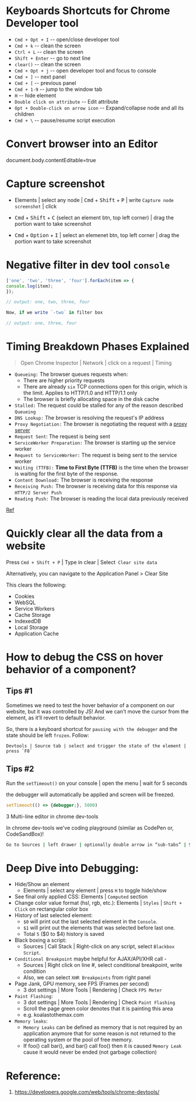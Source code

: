 # Keyboards Shortcuts for Chrome Developer tool

- `Cmd + Opt + I` -- open/close developer tool
- `Cmd + k` -- clean the screen
- `Ctrl + L` -- clean the screen
- `Shift + Enter` -- go to next line
- `clear()` -- clean the screen
- `Cmd + Opt + j` -- open developer tool and focus to console
- `Cmd + ]` -- next panel
- `Cmd + [` -- previous panel
- `Cmd + 1-9` -- jump to the window tab
- `H` -- hide element
- `Double click on attribute` -- Edit attribute
- `Opt + Double-click on arrow icon` -- Expand/collapse node and all its children
- `Cmd + \` -- pause/resume script execution

# Convert browser into an Editor

document.body.contentEditable=true

# Capture screenshot

- Elements | select any node | <kbd>Cmd</kbd> + <kbd>Shift</kbd> + <kbd>P</kbd> | write `Capture node screenshot` | click

- <kbd>Cmd</kbd> + <kbd>Shift</kbd> + <kbd>C</kbd> (select an element btn, top left corner) | drag the portion want to take screenshot

- <kbd>Cmd</kbd> + <kbd>Option</kbd> + <kbd>I</kbd> | select an elemenet btn, top left corner | drag the portion want to take screenshot

# Negative filter in dev tool `console`

```js
['one', 'two', 'three', 'four'].forEach(item => {
console.log(item);
});

// output: one, two, three, four

Now, if we write `-two` in filter box

// output: one, three, four
```

# Timing Breakdown Phases Explained

> Open Chrome Inspector | Network | click on a request | Timing

- `Queueing:` The browser queues requests when:
  - There are higher priority requests
  - There are already `six` TCP connections open for this origin, which is the limit. Applies to HTTP/1.0 and HTTP/1.1 only
  - The browser is briefly allocating space in the disk cache
- `Stalled:` The request could be stalled for any of the reason described `Queueing`
- `DNS Lookup:` The browser is resolving the request's IP address
- `Proxy Negotiation:` The browser is negotiating the request with a [proxy server](https://en.wikipedia.org/wiki/Proxy_server)
- `Request Sent`: The request is being sent
- `ServiceWorker Preparation:` The browser is starting up the service worker
- `Request to ServiceWorker:` The request is being sent to the service worker
- `Waiting (TTFB):` **Time to First Byte (TTFB)** is the time when the browser is waiting for the first byte of the response.
- `Content Download:` The browser is receiving the response
- `Receiving Push:` The browser is receiving data for this response via `HTTP/2 Server Push`
- `Reading Push:` The browser is reading the local data previously received

[Ref](https://developers.google.com/web/tools/chrome-devtools/network/reference#timing-explanation)

# Quickly clear all the data from a website

Press `Cmd + Shift + P` | Type in clear | Select` Clear site data`

Alternatively, you can navigate to the Application Panel > Clear Site

This clears the following:

- Cookies
- WebSQL
- Service Workers
- Cache Storage
- IndexedDB
- Local Storage
- Application Cache

# How to debug the CSS on hover behavior of a component?

## Tips #1

Sometimes we need to test the hover behavior of a component on our website, but it was controlled by JS! And we can't move the cursor from the element, as it’ll revert to default behavior.

So, there is a keyboard shortcut for `pausing with the debugger` and the state should be left `frozen`. Follow:

    Devtools | Source tab | select and trigger the state of the element | press `F8`

## Tips #2

Run the `setTimeout()` on your console | open the menu | wait for 5 seconds

the debugger will automatically be applied and screen will be freezed.

```js
setTimeout(() => {debugger;}, 5000)
```

3 Multi-line editor in chrome dev-tools

In chrome dev-tools we've coding playground (similar as CodePen or, CodeSandBox)!

```sh
Go to Sources | left drawer | optionally double arrow in “sub-tabs” | Snippets
```

# Deep Dive into Debugging:

- Hide/Show an element
  - Elements | select any element | press `H` to toggle hide/show
- See final only applied CSS: Elements | `Computed` section
- Change color value format (hsl, rgb, etc.): Elements | `Styles` | `Shift + Click` on rectangular color box
- History of last selected element:
  - `$0` will print out the last selected element in the `Console`.
  - `$1` will print out the elements that was selected before last one.
  - Total `5` ($0 to $4) history is saved
- Black boxing a script:
  - Sources | Call Stack | Right-click on any script, select `Blackbox Script`.
- `Conditional Breakpoint` maybe helpful for AJAX/API/XHR call -
  - Sources | Right click on line #, select conditional breakpoint, write condition
  - Also, we can select `XHR Breakpoints` from right panel
- Page Jank, GPU memory, see FPS (Frames per second)
  - 3 dot settings | More Tools | Rendering | Check `FPS Meter`
- `Paint Flashing`:
  - 3 dot settings | More Tools | Rendering | Check `Paint Flashing`
  - Scroll the page green color denotes that it is painting this area
  - e.g. koalastothemax.com
- `Memory leaks`:
  - `Memory Leaks` can be defined as memory that is not required by an application anymore that for some reason is not returned to the operating system or the pool of free memory.
  - If foo() call bar(), and bar() call foo() then it is caused `Memory Leak` cause it would never be ended (not garbage collection)

# Reference:

1. https://developers.google.com/web/tools/chrome-devtools/
